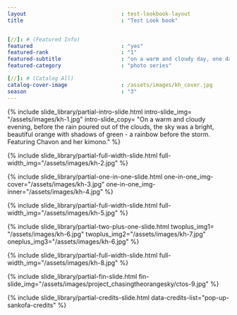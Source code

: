 ```yaml
---
layout 								: test-lookbook-layout
title 								: "Test Look book"


[//]: # (Featured Info)
featured 							: "yes"
featured-rank 						: "1"
featured-subtitle					: "on a warm and cloudy day, one day before rain poured from the clouds"
featured-category					: "photo series"

[//]: # (Catalog All)
catalog-cover-image					: /assets/images/kh_cover.jpg
season								: "3"
---
```


{%	include slide_library/partial-intro-slide.html 
	intro-slide_img= "/assets/images/kh-1.jpg"
	intro-slide_copy= "On a warm and cloudy evening, before the rain poured out of the clouds, the sky was a bright, beautiful orange with shadows of green - a rainbow before the storm. Featuring Chavon and her kimono."
%}

{%	include slide_library/partial-full-width-slide.html 
	full-width_img="/assets/images/kh-2.jpg"
%}

{%	include slide_library/partial-one-in-one-slide.html 
	one-in-one_img-cover="/assets/images/kh-3.jpg"
	one-in-one_img-inner="/assets/images/kh-4.jpg"
%}

{%	include slide_library/partial-full-width-slide.html 
	full-width_img="/assets/images/kh-5.jpg"
%}

{%	include slide_library/partial-two-plus-one-slide.html
	twoplus_img1= "/assets/images/kh-6.jpg"
	twoplus_img2="/assets/images/kh-7.jpg"
	oneplus_img3="/assets/images/kh-6.jpg"
%}

{%	include slide_library/partial-full-width-slide.html 
	full-width_img="/assets/images/kh-8.jpg"
%}

{%	include slide_library/partial-fin-slide.html
	fin-slide_img="/assets/images/project_chasingtheorangesky/ctos-9.jpg"
%}

{%	include slide_library/partial-credits-slide.html 
	data-credits-list="pop-up-sankofa-credits"
%}
